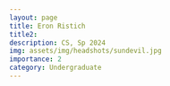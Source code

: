 ```yaml
---
layout: page
title: Eron Ristich 
title2: 
description: CS, Sp 2024 
img: assets/img/headshots/sundevil.jpg
importance: 2
category: Undergraduate
---
```



